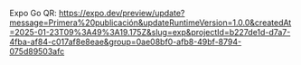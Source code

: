 Expo Go QR: 
https://expo.dev/preview/update?message=Primera%20publicación&updateRuntimeVersion=1.0.0&createdAt=2025-01-23T09%3A49%3A19.175Z&slug=exp&projectId=b227de1d-d7a7-4fba-af84-c017af8e8eae&group=0ae08bf0-afb8-49bf-8794-075d89503afc
